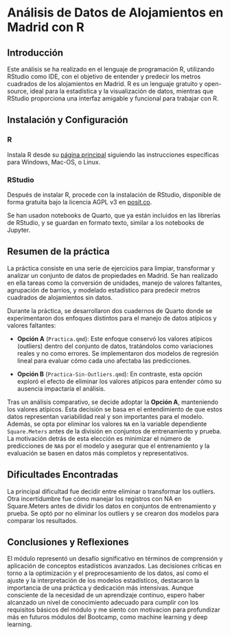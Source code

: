 # Análisis de Datos de Alojamientos en Madrid con R

## Introducción

Este análisis se ha realizado en el lenguaje de programación R, utilizando RStudio como IDE, con el objetivo de entender y predecir los metros cuadrados de los alojamientos en Madrid. R es un lenguaje gratuito y open-source, ideal para la estadística y la visualización de datos, mientras que RStudio proporciona una interfaz amigable y funcional para trabajar con R.

## Instalación y Configuración

### R

Instala R desde su [página principal](https://www.r-project.org/) siguiendo las instrucciones específicas para Windows, Mac-OS, o Linux.

### RStudio

Después de instalar R, procede con la instalación de RStudio, disponible de forma gratuita bajo la licencia AGPL v3 en [posit.co](https://posit.co/download/rstudio-desktop/).

Se han usadon notebooks de Quarto, que ya están incluidos en las librerías de RStudio, y se guardan en formato texto, similar a los notebooks de Jupyter.

## Resumen de la práctica

La práctica consiste en una serie de ejercicios para limpiar, transformar y analizar un conjunto de datos de propiedades en Madrid. Se han realizado en ella tareas como la conversión de unidades, manejo de valores faltantes, agrupación de barrios, y modelado estadístico para predecir metros cuadrados de alojamientos sin datos.

Durante la práctica, se desarrollaron dos cuadernos de Quarto donde se experimentaron dos enfoques distintos para el manejo de datos atípicos y valores faltantes:

- **Opción A** (`Practica.qmd`): Este enfoque conservó los valores atípicos (outliers) dentro del conjunto de datos, tratándolos como variaciones reales y no como errores. Se implementaron dos modelos de regresión lineal para evaluar cómo cada uno afectaba las predicciones.

- **Opción B** (`Practica-Sin-Outliers.qmd`): En contraste, esta opción exploró el efecto de eliminar los valores atípicos para entender cómo su ausencia impactaría el análisis.

Tras un análisis comparativo, se decide adoptar la **Opción A**, manteniendo los valores atípicos. Esta decisión se basa en el entendimiento de que estos datos representan variabilidad real y son importantes para el modelo. Además, se opta por eliminar los valores `NA` en la variable dependiente `Square.Meters` antes de la división en conjuntos de entrenamiento y prueba. La motivación detrás de esta elección es minimizar el número de predicciones de `NA`s por el modelo y asegurar que el entrenamiento y la evaluación se basen en datos más completos y representativos.


## Dificultades Encontradas

La principal dificultad fue decidir entre eliminar o transformar los outliers. Otra incertidumbre fue cómo manejar los registros con NA en Square.Meters antes de dividir los datos en conjuntos de entrenamiento y prueba. Se optó por no eliminar los outliers y se crearon dos modelos para comparar los resultados.

## Conclusiones y Reflexiones

El módulo representó un desafío significativo en términos de comprensión y aplicación de conceptos estadísticos avanzados. Las decisiones críticas en torno a la optimización y el preprocesamiento de los datos, así como el ajuste y la interpretación de los modelos estadísticos, destacaron la importancia de una práctica y dedicación más intensivas. Aunque consciente de la necesidad de un aprendizaje continuo, espero haber alcanzado un nivel de conocimiento adecuado para cumplir con los requisitos básicos del módulo y me siento con motivacion para profundizar más en futuros módulos del Bootcamp, como machine learning y deep learning.